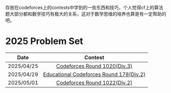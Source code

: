 存放在codeforces上的contests中学到的一些东西和技巧，个人觉得cf上的算法题大部分都和数学技巧有极大的关系，这对于数学思维的培养也算是有一定帮助的吧。


# 2025 Problem Set

|    Date    |                                              Contest                                              |
|:----------:|:-------------------------------------------------------------------------------------------------:|
| 2025/04/25 |            [Codeforces Round 1020(Div.3)](./2025/0425_Codeforces_Round_1020(Div_3).md)            |
| 2025/04/29 | [Educational Codeforces Round 178(Div.2)](./2025/0429_Educational_Codeforces_Round_178(Div_2).md) |
| 2025/05/01 |            [Codeforces Round 1022(Div.2)](./2025/0501_Codeforces_Round_1022(Div_2).md)            |



